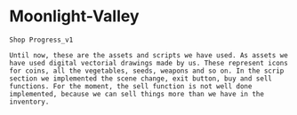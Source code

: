 # Moonlight-Valley

    Shop Progress_v1
    
    Until now, these are the assets and scripts we have used. As assets we have used digital vectorial drawings made by us. These represent icons for coins, all the vegetables, seeds, weapons and so on. In the scrip section we implemented the scene change, exit button, buy and sell functions. For the moment, the sell function is not well done implemented, because we can sell things more than we have in the inventory. 

    
    


